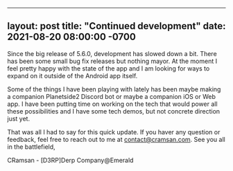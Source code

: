 
---
layout: post
title:  "Continued development"
date:   2021-08-20 08:00:00 -0700
---

Since the big release of 5.6.0, development has slowed down a bit. There has been some small bug fix releases but nothing mayor. At the moment I feel pretty happy with the state of the app and I am looking for ways to expand on it outside of the Android app itself.

Some of the things I have been playing with lately has been maybe making a companion Planetside2 Discord bot or maybe a companion iOS or Web app. I have been putting time on working on the tech that would power all these possibilities and I have some tech demos, but not concrete direction just yet.

That was all I had to say for this quick update. If you haver any question or feedback, feel free to reach out to me at [contact@cramsan.com](mailto:contact@cramsan.com). See you all in the battlefield,

CRamsan - [D3RP]Derp Company@Emerald
